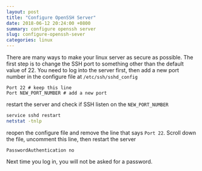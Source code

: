 ```yaml
---
layout: post
title: "Configure OpenSSH Server"
date: 2018-06-12 20:24:00 +0800
summary: configure openssh server
slug: configure-openssh-sever
categories: linux
---
```


There are many ways to make your linux server as secure as possible. The first step is to change the SSH port to something other than the default value of 22. You need to log into the server first, then add a new port number in the configure file at `/etc/ssh/sshd_config`
```config
Port 22 # keep this line
Port NEW_PORT_NUMBER # add a new port
```

restart the server and check if SSH listen on the `NEW_PORT_NUMBER`
```bash
service sshd restart
netstat -tnlp
```

reopen the configure file and remove the line that says `Port 22`. Scroll down the file, uncomment this line, then restart the server
```config
PasswordAuthentication no
```
Next time you log in, you will not be asked for a password. 